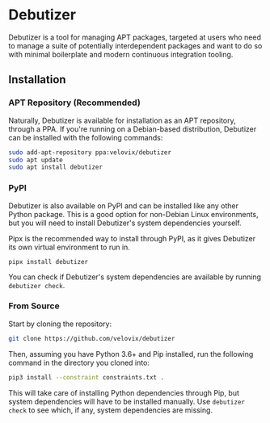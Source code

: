 # Debutizer

Debutizer is a tool for managing APT packages, targeted at users who need to
manage a suite of potentially interdependent packages and want to do so with
minimal boilerplate and modern continuous integration tooling.

## Installation

### APT Repository (Recommended)

Naturally, Debutizer is available for installation as an APT repository, through
a PPA. If you're running on a Debian-based distribution, Debutizer can be
installed with the following commands:

```bash
sudo add-apt-repository ppa:velovix/debutizer
sudo apt update
sudo apt install debutizer
```

### PyPI

Debutizer is also available on PyPI and can be installed like any other Python
package. This is a good option for non-Debian Linux environments, but you will
need to install Debutizer's system dependencies yourself.

Pipx is the recommended way to install through PyPI, as it gives Debutizer its
own virtual environment to run in.

```
pipx install debutizer
```

You can check if Debutizer's system dependencies are available by running
`debutizer check`.

### From Source

Start by cloning the repository:

```bash
git clone https://github.com/velovix/debutizer
```

Then, assuming you have Python 3.6+ and Pip installed, run the following
command in the directory you cloned into:

```bash
pip3 install --constraint constraints.txt .
```

This will take care of installing Python dependencies through Pip, but system
dependencies will have to be installed manually. Use `debutizer check` to see
which, if any, system dependencies are missing.
